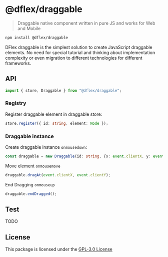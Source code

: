 # @dflex/draggable

> Draggable native component written in pure JS and works for Web and Mobile

```bash
npm install @dflex/draggable
```

DFlex draggable is the simplest solution to create JavaScript draggable
elements. No need for special tutorial and thinking about implementation
complexity or even migration to different technologies for different frameworks.

## API

```js
import { store, Draggable } from "@dflex/draggable";
```

### Registry

Register draggable element in draggable store:

```ts
store.register({ id: string, element: Node });
```

### Draggable instance

Create draggable instance `onmousedown`:

```ts
const draggable = new Draggable(id: string, {x: event.clientX, y: event.clientY});
```

Move element `onmousemove`

```ts
draggable.dragAt(event.clientX, event.clientY);
```

End Dragging `onmouseup`

```ts
draggable.endDragged();
```

## Test

TODO

## License

This package is licensed under the [GPL-3.0 License](https://github.com/jalal246/dflex/tree/master/packages/draggable/LICENSE)
